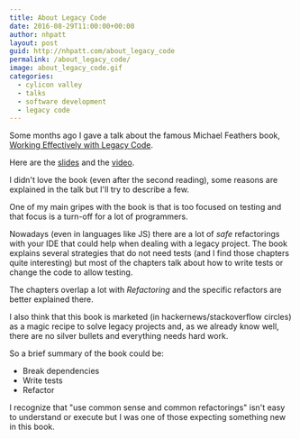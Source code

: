 ```yaml
---
title: About Legacy Code
date: 2016-08-29T11:00:00+00:00
author: nhpatt
layout: post
guid: http://nhpatt.com/about_legacy_code
permalink: /about_legacy_code/
image: about_legacy_code.gif
categories:
  - cylicon valley
  - talks
  - software development
  - legacy code
---
```


Some months ago I gave a talk about the famous Michael Feathers book, [Working Effectively with Legacy Code](https://www.goodreads.com/book/show/44919.Working_Effectively_with_Legacy_Code).

Here are the [slides](https://speakerdeck.com/nhpatt/working-effectively-with-legacy-code) and the [video](https://www.youtube.com/watch?v=FngQw5KYXK0).

I didn't love the book (even after the second reading), some reasons are explained in the talk but I'll try to describe a few. 

One of my main gripes with the book is that is too focused on testing and that focus is a turn-off for a lot of programmers. 

Nowadays (even in languages like JS) there are a lot of *safe* refactorings with your IDE that could help when dealing with a legacy project. 
The book explains several strategies that do not need tests (and I find those chapters quite interesting) but most of the chapters talk about how to write tests or change the code to allow testing. 

The chapters overlap a lot with *Refactoring* and the specific refactors are better explained there.

I also think that this book is marketed (in hackernews/stackoverflow circles) as a magic recipe to solve legacy projects and, as we already know well, there are no silver bullets and everything needs hard work. 

So a brief summary of the book could be: 
  
* Break dependencies
* Write tests
* Refactor

I recognize that "use common sense and common refactorings" isn't easy to understand or execute but I was one of those expecting something new in this book.
